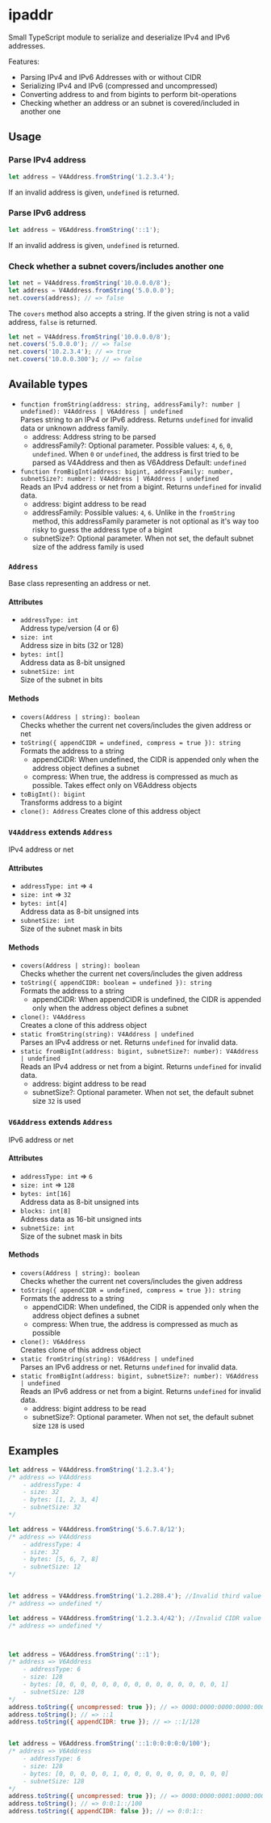 # ipaddr

Small TypeScript module to serialize and deserialize IPv4 and IPv6 addresses.

Features:
- Parsing IPv4 and IPv6 Addresses with or without CIDR
- Serializing IPv4 and IPv6 (compressed and uncompressed)
- Converting address to and from bigints to perform bit-operations
- Checking whether an address or an subnet is covered/included in another one

## Usage

### Parse IPv4 address
```js
let address = V4Address.fromString('1.2.3.4');
```
If an invalid address is given, `undefined` is returned.

### Parse IPv6 address
```js
let address = V6Address.fromString('::1');
```
If an invalid address is given, `undefined` is returned.

### Check whether a subnet covers/includes another one
```js
let net = V4Address.fromString('10.0.0.0/8');
let address = V4Address.fromString('5.0.0.0');
net.covers(address); // => false
```

The `covers` method also accepts a string.
If the given string is not a valid address, `false` is returned.
```js
let net = V4Address.fromString('10.0.0.0/8');
net.covers('5.0.0.0'); // => false
net.covers('10.2.3.4'); // => true
net.covers('10.0.0.300'); // => false
```

## Available types

- `function fromString(address: string, addressFamily?: number | undefined): V4Address | V6Address | undefined`  
  Parses string to an IPv4 or IPv6 address. Returns `undefined` for invalid data or unknown address family.
  - address: Address string to be parsed
  - addressFamily?: Optional parameter. Possible values: `4`, `6`, `0`, `undefined`. When `0` or `undefined`, the address is first tried to be parsed as V4Address and then as V6Address
	  Default: `undefined`
- `function fromBigInt(address: bigint, addressFamily: number, subnetSize?: number): V4Address | V6Address | undefined`  
  Reads an IPv4 address or net from a bigint. Returns `undefined` for invalid data.
  - address: bigint address to be read
  - addressFamily: Possible values: `4`, `6`. Unlike in the `fromString` method, this addressFamily parameter is not optional as it's way too risky to guess the address type of a bigint
  - subnetSize?: Optional parameter. When not set, the default subnet size of the address family is used

### `Address`
Base class representing an address or net.

#### Attributes
- `addressType: int`  
  Address type/version (4 or 6)
- `size: int`  
  Address size in bits (32 or 128)
- `bytes: int[]`  
  Address data as 8-bit unsigned
- `subnetSize: int`  
  Size of the subnet in bits

#### Methods
- `covers(Address | string): boolean`  
  Checks whether the current net covers/includes the given address or net
- `toString({ appendCIDR = undefined, compress = true }): string`  
  Formats the address to a string
    - appendCIDR: When undefined, the CIDR is appended only when the address object defines a subnet
	- compress: When true, the address is compressed as much as possible. Takes effect only on V6Address objects
- `toBigInt(): bigint`  
  Transforms address to a bigint
- `clone(): Address`
  Creates clone of this address object


### `V4Address` extends `Address`
IPv4 address or net

#### Attributes
- `addressType: int` => `4`
- `size: int` => `32`
- `bytes: int[4]`  
  Address data as 8-bit unsigned ints
- `subnetSize: int`  
  Size of the subnet mask in bits

#### Methods
- `covers(Address | string): boolean`  
  Checks whether the current net covers/includes the given address
- `toString({ appendCIDR: boolean = undefined }): string`  
  Formats the address to a string
    - appendCIDR: When appendCIDR is undefined, the CIDR is appended only when the address object defines a subnet
- `clone(): V4Address`  
  Creates a clone of this address object
- `static fromString(string): V4Address | undefined`  
  Parses an IPv4 address or net. Returns `undefined` for invalid data.
- `static fromBigInt(address: bigint, subnetSize?: number): V4Address | undefined`  
  Reads an IPv4 address or net from a bigint. Returns `undefined` for invalid data.
  - address: bigint address to be read
  - subnetSize?: Optional parameter. When not set, the default subnet size `32` is used


### `V6Address` extends `Address`
IPv6 address or net

#### Attributes
- `addressType: int` => `6`
- `size: int` => `128`
- `bytes: int[16]`  
  Address data as 8-bit unsigned ints
- `blocks: int[8]`  
  Address data as 16-bit unsigned ints
- `subnetSize: int`  
  Size of the subnet mask in bits

#### Methods
- `covers(Address | string): boolean`  
  Checks whether the current net covers/includes the given address
- `toString({ appendCIDR = undefined, compress = true }): string`  
  Formats the address to a string
    - appendCIDR: When undefined, the CIDR is appended only when the address object defines a subnet
	- compress: When true, the address is compressed as much as possible
- `clone(): V6Address`  
  Creates clone of this address object
- `static fromString(string): V6Address | undefined`  
  Parses an IPv6 address or net. Returns `undefined` for invalid data.
- `static fromBigInt(address: bigint, subnetSize?: number): V6Address | undefined`  
  Reads an IPv6 address or net from a bigint. Returns `undefined` for invalid data.
  - address: bigint address to be read
  - subnetSize?: Optional parameter. When not set, the default subnet size `128` is used


## Examples
```js
let address = V4Address.fromString('1.2.3.4');
/* address => V4Address
	- addressType: 4
	- size: 32
	- bytes: [1, 2, 3, 4]
	- subnetSize: 32
*/

let address = V4Address.fromString('5.6.7.8/12');
/* address => V4Address
	- addressType: 4
	- size: 32
	- bytes: [5, 6, 7, 8]
	- subnetSize: 12
*/


let address = V4Address.fromString('1.2.288.4'); //Invalid third value
/* address => undefined */

let address = V4Address.fromString('1.2.3.4/42'); //Invalid CIDR value
/* address => undefined */



let address = V6Address.fromString('::1');
/* address => V6Address
	- addressType: 6
	- size: 128
	- bytes: [0, 0, 0, 0, 0, 0, 0, 0, 0, 0, 0, 0, 0, 0, 0, 1]
	- subnetSize: 128
*/
address.toString({ uncompressed: true }); // => 0000:0000:0000:0000:0000:0000:0000:0001
address.toString(); // => ::1
address.toString({ appendCIDR: true }); // => ::1/128


let address = V6Address.fromString('::1:0:0:0:0:0/100');
/* address => V6Address
	- addressType: 6
	- size: 128
	- bytes: [0, 0, 0, 0, 0, 1, 0, 0, 0, 0, 0, 0, 0, 0, 0, 0]
	- subnetSize: 128
*/
address.toString({ uncompressed: true }); // => 0000:0000:0001:0000:0000:0000:0000:0000/100
address.toString(); // => 0:0:1::/100
address.toString({ appendCIDR: false }); // => 0:0:1::
